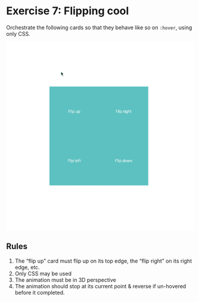 # Exercise 7: Flipping cool

Orchestrate the following cards so that they behave like so on `:hover`, using only CSS.

<p align="center">
  <img src="./exercise-7.gif" alt="showing “flip up” flip up on its top edge, “flip right” flip right on its right edge, etc." />
</p>

## Rules

1.  The “flip up” card must flip up on its top edge, the “flip right” on its right edge, etc.
2.  Only CSS may be used
3.  The animation must be in 3D perspective
4.  The animation should stop at its current point & reverse if un-hovered before it completed.
